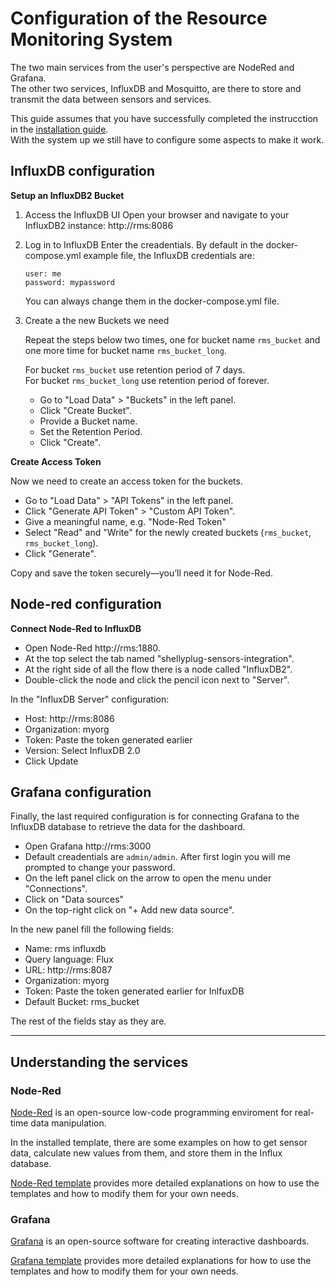 # Configuration of the Resource Monitoring System

The two main services from the user's perspective are NodeRed and Grafana.  
The other two services, InfluxDB and Mosquitto, are there to store and transmit the data between sensors and services.

This guide assumes that you have successfully completed the instrucction in the [installation guide](installation.md).  
With the system up we still have to configure some aspects to make it work.

## InfluxDB configuration

**Setup an InfluxDB2 Bucket**

1. Access the InfluxDB UI
   Open your browser and navigate to your InfluxDB2 instance: http://rms:8086
2. Log in to InfluxDB
   Enter the creadentials. By default in the docker-compose.yml example file, the InfluxDB credentials are:

   ```
   user: me
   password: mypassword
   ```
   You can always change them in the docker-compose.yml file.
   
3. Create a the new Buckets we need
   
   Repeat the steps below two times, one for bucket name `rms_bucket` and one more time for bucket name `rms_bucket_long`.

   For bucket `rms_bucket` use retention period of 7 days.  
   For bucket `rms_bucket_long` use retention period of forever.
   
   * Go to "Load Data" > "Buckets" in the left panel.
   * Click "Create Bucket".
   * Provide a Bucket name.
   * Set the Retention Period.
   * Click "Create".


**Create Access Token**  

Now we need to create an access token for the buckets.

* Go to "Load Data" > "API Tokens" in the left panel.
* Click "Generate API Token" > "Custom API Token".
* Give a meaningful name, e.g. "Node-Red Token"
* Select "Read" and "Write" for the newly created buckets (`rms_bucket`, `rms_bucket_long`).
* Click "Generate".
  
Copy and save the token securely—you’ll need it for Node-Red.

## Node-red configuration

**Connect Node-Red to InfluxDB**

* Open Node-Red http://rms:1880.
* At the top select the tab named "shellyplug-sensors-integration".
* At the right side of all the flow there is a node called "InfluxDB2".
* Double-click the node and click the pencil icon next to "Server".
  
In the "InfluxDB Server" configuration:  
* Host: http://rms:8086
* Organization: myorg
* Token: Paste the token generated earlier
* Version: Select InfluxDB 2.0
* Click Update

## Grafana configuration

Finally, the last required configuration is for connecting Grafana to the InfluxDB database to retrieve the data for the dashboard.

* Open Grafana http://rms:3000
* Default creadentials are `admin/admin`. After first login you will me prompted to change your password.
* On the left panel click on the arrow to open the menu under "Connections".
* Click on "Data sources"
* On the top-right click on "+ Add new data source".

In the new panel fill the following fields:

* Name: rms influxdb
* Query language: Flux
* URL: http://rms:8087
* Organization: myorg
* Token: Paste the token generated earlier for InlfuxDB
* Default Bucket: rms_bucket

The rest of the fields stay as they are.

---

## Understanding the services


### Node-Red

[Node-Red](https://nodered.org) is an open-source low-code programming enviroment for real-time data manipulation.

In the installed template, there are some examples on how to get sensor data, calculate new values from them, 
and store them in the Influx database.

[Node-Red template](nodered_instructions.md) provides more detailed explanations on how to use the templates and how to modify them for your own needs.

### Grafana

[Grafana](https://grafana.com/oss/grafana/) is an open-source software for creating interactive dashboards.


[Grafana template](grafana_instructions.md) provides more detailed explanations for how to use the templates and how to modify them for your own needs.

